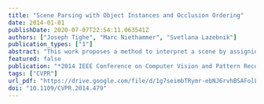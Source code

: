 ```yaml
---
title: "Scene Parsing with Object Instances and Occlusion Ordering"
date: 2014-01-01
publishDate: 2020-07-07T22:54:11.063541Z
authors: ["Joseph Tighe", "Marc Niethammer", "Svetlana Lazebnik"]
publication_types: ["1"]
abstract: "This work proposes a method to interpret a scene by assigning a semantic label at every pixel and inferring the spatial extent of individual object instances together with their occlusion relationships. Starting with an initial pixel labeling and a set of candidate object masks for a given test image, we select a subset of objects that explain the image well and have valid overlap relationships and occlusion ordering. This is done by minimizing an integer quadratic program either using a greedy method or a standard solver. Then we alternate between using the object predictions to refine the pixel labels and vice versa. The proposed system obtains promising results on two challenging subsets of the LabelMe and SUN datasets, the largest of which contains 45,676 images and 232 classes."
featured: false
publication: "*2014 IEEE Conference on Computer Vision and Pattern Recognition, CVPR 2014, Columbus, OH, USA, June 23-28, 2014*"
tags: ["CVPR"]
url_pdf: "https://drive.google.com/file/d/1g7seimbTRymr-ebNJ6rvhBSAFolL7Tep"
doi: "10.1109/CVPR.2014.479"
---
```


